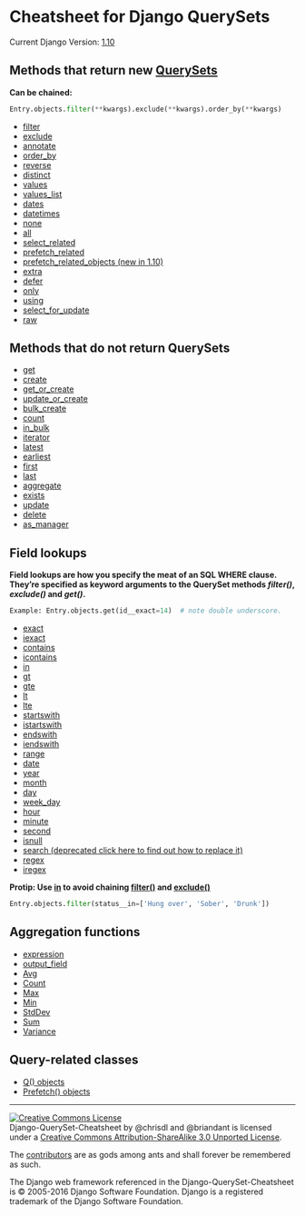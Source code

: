 # Cheatsheet for Django QuerySets
Current Django Version: [1.10](https://docs.djangoproject.com/en/1.10/ref/models/querysets/)

## Methods that return new [QuerySets](https://docs.djangoproject.com/en/1.10/ref/models/querysets/#methods-that-return-new-querysets)

**Can be chained:**

```python
Entry.objects.filter(**kwargs).exclude(**kwargs).order_by(**kwargs)
```

 * [filter](https://docs.djangoproject.com/en/1.10/ref/models/querysets/#filter)
 * [exclude](https://docs.djangoproject.com/en/1.10/ref/models/querysets/#exclude)
 * [annotate](https://docs.djangoproject.com/en/1.10/ref/models/querysets/#annotate)
 * [order_by](https://docs.djangoproject.com/en/1.10/ref/models/querysets/#order-by)
 * [reverse](https://docs.djangoproject.com/en/1.10/ref/models/querysets/#reverse)
 * [distinct](https://docs.djangoproject.com/en/1.10/ref/models/querysets/#distinct)
 * [values](https://docs.djangoproject.com/en/1.10/ref/models/querysets/#values)
 * [values_list](https://docs.djangoproject.com/en/1.10/ref/models/querysets/#values-list)
 * [dates](https://docs.djangoproject.com/en/1.10/ref/models/querysets/#dates)
 * [datetimes](https://docs.djangoproject.com/en/1.10/ref/models/querysets/#datetimes)
 * [none](https://docs.djangoproject.com/en/1.10/ref/models/querysets/#none)
 * [all](https://docs.djangoproject.com/en/1.10/ref/models/querysets/#all)
 * [select_related](https://docs.djangoproject.com/en/1.10/ref/models/querysets/#select-related)
 * [prefetch_related](https://docs.djangoproject.com/en/1.10/ref/models/querysets/#prefetch-related)
 * [prefetch_related_objects (new in 1.10)](https://docs.djangoproject.com/en/1.10/ref/models/querysets/#prefetch-related-objects)
 * [extra](https://docs.djangoproject.com/en/1.10/ref/models/querysets/#extra)
 * [defer](https://docs.djangoproject.com/en/1.10/ref/models/querysets/#defer)
 * [only](https://docs.djangoproject.com/en/1.10/ref/models/querysets/#only)
 * [using](https://docs.djangoproject.com/en/1.10/ref/models/querysets/#using)
 * [select_for_update](https://docs.djangoproject.com/en/1.10/ref/models/querysets/#select-for-update)
 * [raw](https://docs.djangoproject.com/en/1.10/ref/models/querysets/#raw)

## Methods that do not return QuerySets

 * [get](https://docs.djangoproject.com/en/1.10/ref/models/querysets/#get)
 * [create](https://docs.djangoproject.com/en/1.10/ref/models/querysets/#create)
 * [get_or_create](https://docs.djangoproject.com/en/1.10/ref/models/querysets/#get-or-create)
 * [update_or_create](https://docs.djangoproject.com/en/1.10/ref/models/querysets/#update-or-create)
 * [bulk_create](https://docs.djangoproject.com/en/1.10/ref/models/querysets/#bulk-create)
 * [count](https://docs.djangoproject.com/en/1.10/ref/models/querysets/#count)
 * [in_bulk](https://docs.djangoproject.com/en/1.10/ref/models/querysets/#in-bulk)
 * [iterator](https://docs.djangoproject.com/en/1.10/ref/models/querysets/#iterator)
 * [latest](https://docs.djangoproject.com/en/1.10/ref/models/querysets/#latest)
 * [earliest](https://docs.djangoproject.com/en/1.10/ref/models/querysets/#earliest)
 * [first](https://docs.djangoproject.com/en/1.10/ref/models/querysets/#first)
 * [last](https://docs.djangoproject.com/en/1.10/ref/models/querysets/#last)
 * [aggregate](https://docs.djangoproject.com/en/1.10/ref/models/querysets/#aggregate)
 * [exists](https://docs.djangoproject.com/en/1.10/ref/models/querysets/#exists)
 * [update](https://docs.djangoproject.com/en/1.10/ref/models/querysets/#update)
 * [delete](https://docs.djangoproject.com/en/1.10/ref/models/querysets/#delete)
 * [as_manager](https://docs.djangoproject.com/en/1.10/ref/models/querysets/#as-manager)

## Field lookups

**Field lookups are how you specify the meat of an SQL WHERE clause. They’re specified as keyword arguments to the QuerySet methods *filter()*, *exclude()* and *get()*.**

```python
Example: Entry.objects.get(id__exact=14)  # note double underscore.
```

 * [exact](https://docs.djangoproject.com/en/1.10/ref/models/querysets/#exact)
 * [iexact](https://docs.djangoproject.com/en/1.10/ref/models/querysets/#iexact)
 * [contains](https://docs.djangoproject.com/en/1.10/ref/models/querysets/#contains)
 * [icontains](https://docs.djangoproject.com/en/1.10/ref/models/querysets/#icontains)
 * [in](https://docs.djangoproject.com/en/1.10/ref/models/querysets/#in)
 * [gt](https://docs.djangoproject.com/en/1.10/ref/models/querysets/#gt)
 * [gte](https://docs.djangoproject.com/en/1.10/ref/models/querysets/#gte)
 * [lt](https://docs.djangoproject.com/en/1.10/ref/models/querysets/#lt)
 * [lte](https://docs.djangoproject.com/en/1.10/ref/models/querysets/#lte)
 * [startswith](https://docs.djangoproject.com/en/1.10/ref/models/querysets/#startswith)
 * [istartswith](https://docs.djangoproject.com/en/1.10/ref/models/querysets/#istartswith)
 * [endswith](https://docs.djangoproject.com/en/1.10/ref/models/querysets/#endswith)
 * [iendswith](https://docs.djangoproject.com/en/1.10/ref/models/querysets/#iendswith)
 * [range](https://docs.djangoproject.com/en/1.10/ref/models/querysets/#range)
 * [date](https://docs.djangoproject.com/en/1.10/ref/models/querysets/#date)
 * [year](https://docs.djangoproject.com/en/1.10/ref/models/querysets/#year)
 * [month](https://docs.djangoproject.com/en/1.10/ref/models/querysets/#month)
 * [day](https://docs.djangoproject.com/en/1.10/ref/models/querysets/#day)
 * [week_day](https://docs.djangoproject.com/en/1.10/ref/models/querysets/#week_day)
 * [hour](https://docs.djangoproject.com/en/1.10/ref/models/querysets/#hour)
 * [minute](https://docs.djangoproject.com/en/1.10/ref/models/querysets/#minute)
 * [second](https://docs.djangoproject.com/en/1.10/ref/models/querysets/#second)
 * [isnull](https://docs.djangoproject.com/en/1.10/ref/models/querysets/#isnull)
 * [search (deprecated click here to find out how to replace it)](https://docs.djangoproject.com/en/1.10/releases/1.10/#search-lookup-replacement)
 * [regex](https://docs.djangoproject.com/en/1.10/ref/models/querysets/#regex)
 * [iregex](https://docs.djangoproject.com/en/1.10/ref/models/querysets/#iregex)

**Protip: Use [in](https://docs.djangoproject.com/en/1.10/ref/models/querysets/#in) to avoid chaining [filter()](https://docs.djangoproject.com/en/1.10/ref/models/querysets/#filter) and [exclude()](https://docs.djangoproject.com/en/1.10/ref/models/querysets/#exclude)**

```python
Entry.objects.filter(status__in=['Hung over', 'Sober', 'Drunk'])
```

## Aggregation functions

 * [expression](https://docs.djangoproject.com/en/1.10/ref/models/querysets/#expression)
 * [output_field](https://docs.djangoproject.com/en/1.10/ref/models/querysets/#output-field)
 * [Avg](https://docs.djangoproject.com/en/1.10/ref/models/querysets/#avg)
 * [Count](https://docs.djangoproject.com/en/1.10/ref/models/querysets/#id6)
 * [Max](https://docs.djangoproject.com/en/1.10/ref/models/querysets/#max)
 * [Min](https://docs.djangoproject.com/en/1.10/ref/models/querysets/#min)
 * [StdDev](https://docs.djangoproject.com/en/1.10/ref/models/querysets/#stddev)
 * [Sum](https://docs.djangoproject.com/en/1.10/ref/models/querysets/#sum)
 * [Variance](https://docs.djangoproject.com/en/1.10/ref/models/querysets/#variance)

## Query-related classes

 * [Q() objects](https://docs.djangoproject.com/en/1.10/ref/models/querysets/#q-objects)
 * [Prefetch() objects](https://docs.djangoproject.com/en/1.10/ref/models/querysets/#prefetch-objects)

- - -

<a rel="license" href="http://creativecommons.org/licenses/by-sa/3.0/deed.en_US"><img alt="Creative Commons License" style="border-width:0" src="http://i.creativecommons.org/l/by-sa/3.0/88x31.png" /></a><br /><span xmlns:dct="http://purl.org/dc/terms/" href="http://purl.org/dc/dcmitype/Text" property="dct:title" rel="dct:type">Django-QuerySet-Cheatsheet</span> by <span xmlns:cc="http://creativecommons.org/ns#" property="cc:attributionName">@chrisdl and @briandant</span> is licensed under a <a rel="license" href="http://creativecommons.org/licenses/by-sa/3.0/deed.en_US">Creative Commons Attribution-ShareAlike 3.0 Unported License</a>.<br />

The [contributors](https://github.com/chrisdl/Django-QuerySet-Cheatsheet/graphs/contributors) are as gods among ants and shall forever be remembered as such.

The Django web framework referenced in the Django-QuerySet-Cheatsheet is ​© 2005-2016 Django Software Foundation.
Django is a registered trademark of the Django Software Foundation.
